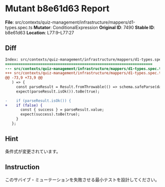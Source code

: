 # Mutant b8e61d63 Report

**File**: src/contexts/quiz-management/infrastructure/mappers/d1-types.spec.ts
**Mutator**: ConditionalExpression
**Original ID**: 7490
**Stable ID**: b8e61d63
**Location**: L77:9–L77:27

## Diff

```diff
Index: src/contexts/quiz-management/infrastructure/mappers/d1-types.spec.ts
===================================================================
--- src/contexts/quiz-management/infrastructure/mappers/d1-types.spec.ts	original
+++ src/contexts/quiz-management/infrastructure/mappers/d1-types.spec.ts	mutated #7490
@@ -73,9 +73,9 @@
   ) => {
     const parseResult = Result.fromThrowable(() => schema.safeParse(data))();
     expect(parseResult.isOk()).toBe(true);
 
-    if (parseResult.isOk()) {
+    if (false) {
       const { success } = parseResult.value;
       expect(success).toBe(true);
     }
   };
```

## Hint

条件式が変更されています。

## Instruction

このサバイブ・ミューテーションを失敗させる最小テストを設計してください。
